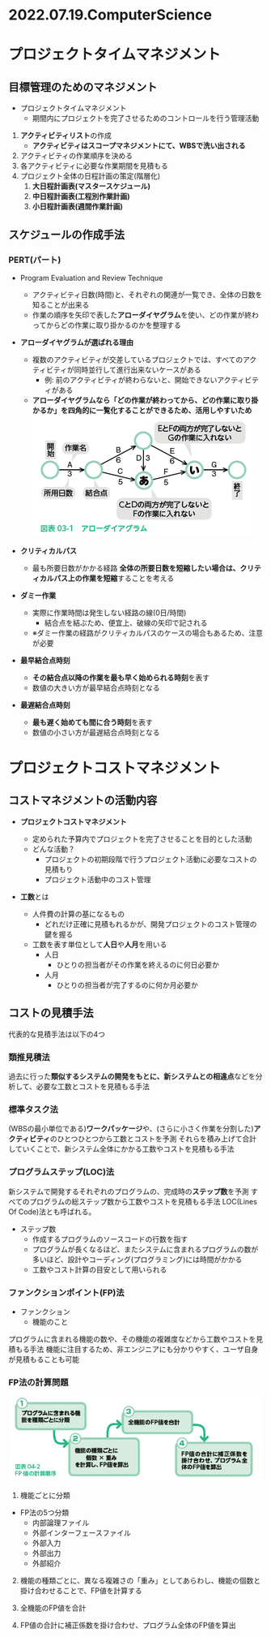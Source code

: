 # 2022.07.19.ComputerScience
# プロジェクトタイムマネジメント
## 目標管理のためのマネジメント
- プロジェクトタイムマネジメント
  - 期間内にプロジェクトを完了させるためのコントロールを行う管理活動

1. **アクティビティリスト**の作成
   - **アクティビティはスコープマネジメントにて、WBSで洗い出される**
2. アクティビティの作業順序を決める
3. 各アクティビティに必要な作業期間を見積もる
4. プロジェクト全体の日程計画の策定(階層化)
   1. **大日程計画表(マスタースケジュール)**
   2. **中日程計画表(工程別作業計画)**
   3. **小日程計画表(週間作業計画)**


## スケジュールの作成手法
### PERT(パート)
- Program Evaluation and Review Technique
  - アクティビティ日数(時間)と、それぞれの関連が一覧でき、全体の日数を知ることが出来る
  - 作業の順序を矢印で表した**アローダイヤグラム**を使い、どの作業が終わってからどの作業に取り掛かるのかを整理する

- **アローダイヤグラムが選ばれる理由**
  - 複数のアクティビティが交差しているプロジェクトでは、すべてのアクティビティが同時並行して進行出来ないケースがある
    - 例: 前のアクティビティが終わらないと、開始できないアクティビティがある
  - **アローダイヤグラムなら「どの作業が終わってから、どの作業に取り掛かるか」を四角的に一覧化することができるため、活用しやすいため**
![picture 1](../../../images/0067e26de5fe2386723af5ef36be8f49e11444382399ab8c342b65a2d5b0cca4.png)

- **クリティカルパス**
  - 最も所要日数がかかる経路
**全体の所要日数を短縮したい場合は、クリティカルパス上の作業を短縮**することを考える

- **ダミー作業**
  - 実際に作業時間は発生しない経路の線(0日/時間)
    - 結合点を結ぶため、便宜上、破線の矢印で記される
  - ※ダミー作業の経路がクリティカルパスのケースの場合もあるため、注意が必要

- **最早結合点時刻**
  - **その結合点以降の作業を最も早く始められる時刻**を表す
  - 数値の大きい方が最早結合点時刻となる

- **最遅結合点時刻**
  - **最も遅く始めても間に合う時刻**を表す
  - 数値の小さい方が最遅結合点時刻となる


# プロジェクトコストマネジメント
## コストマネジメントの活動内容
- **プロジェクトコストマネジメント**
  - 定められた予算内でプロジェクトを完了させることを目的とした活動
  - どんな活動？
    - プロジェクトの初期段階で行うプロジェクト活動に必要なコストの見積もり
    - プロジェクト活動中のコスト管理

- **工数**とは
  - 人件費の計算の基になるもの
    - どれだけ正確に見積もれるかが、開発プロジェクトのコスト管理の鍵を握る
  - 工数を表す単位として**人日**や**人月**を用いる
    - 人日
      - ひとりの担当者がその作業を終えるのに何日必要か
    - 人月
      - ひとりの担当者が完了するのに何か月必要か

## コストの見積手法
代表的な見積手法は以下の4つ

### 類推見積法
過去に行った**類似するシステムの開発をもとに、新システムとの相違点**などを分析して、必要な工数とコストを見積もる手法

### 標準タスク法
(WBSの最小単位である)**ワークパッケージ**や、(さらに小さく作業を分割した)**アクティビティ**のひとつひとつから工数とコストを予測
それらを積み上げて合計していくことで、新システム全体にかかる工数やコストを見積もる手法

### プログラムステップ(LOC)法
新システムで開発するそれぞれのプログラムの、完成時の**ステップ数**を予測
すべてのプログラムの総ステップ数から工数やコストを見積もる手法
LOC(Lines Of Code)法とも呼ばれる。

- ステップ数
  - 作成するプログラムのソースコードの行数を指す
  - プログラムが長くなるほど、またシステムに含まれるプログラムの数が多いほど、設計やコーディング(プログラミング)には時間がかかる
  - 工数やコスト計算の目安として用いられる

### ファンクションポイント(FP)法
- ファンクション
  - 機能のこと

プログラムに含まれる機能の数や、その機能の複雑度などから工数やコストを見積もる手法
機能に注目するため、非エンジニアにも分かりやすく、ユーザ自身が見積もることも可能


### FP法の計算問題
![picture 2](../../../images/9c6344718310ef8c73168605dccd804e4e58a830181b79b787beca1815a6f64e.png)

1. 機能ごとに分類
- FP法の5つ分類
  - 内部論理ファイル
  - 外部インターフェースファイル
  - 外部入力
  - 外部出力
  - 外部紹介

2. 機能の種類ごとに、異なる複雑さの「重み」としてあらわし、機能の個数と掛け合わせることで、FP値を計算する

3. 全機能のFP値を合計

4. FP値の合計に補正係数を掛け合わせ、プログラム全体のFP値を算出
